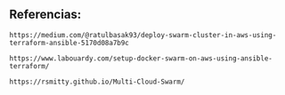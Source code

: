 


## Referencias:

    https://medium.com/@ratulbasak93/deploy-swarm-cluster-in-aws-using-terraform-ansible-5170d08a7b9c

    https://www.labouardy.com/setup-docker-swarm-on-aws-using-ansible-terraform/

    https://rsmitty.github.io/Multi-Cloud-Swarm/